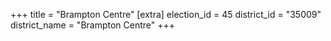 +++
title = "Brampton Centre"
[extra]
election_id = 45
district_id = "35009"
district_name = "Brampton Centre"
+++
